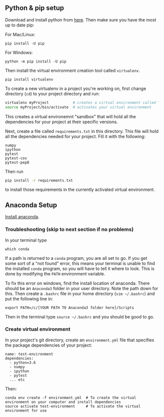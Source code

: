 ## Python & pip setup

Download and install python from [here](https://www.python.org/downloads/). Then make sure you have the most up to date pip:

For Mac/Linux:
```
pip install -U pip
```
For Windows:
```
python -m pip install -U pip
```
Then install the virtual environment creation tool called `virtualenv`.
```
pip install virtualenv
```

To create a new virtualenv in a project you're working on, first change directory (`cd`) to your project directory and run:
```sh
virtualenv myProject           # creates a virtual environment called "myProject" in your current directory
source myProject/bin/activate  # activates your virtual environment
```
This creates a virtual environemnt "sandbox" that will hold all the dependencies for your project at their specific versions.

Next, create a file called `requirements.txt` in this directory. This file will hold all the dependencies needed for your project. Fill it with the following: 
```
numpy
ipython
pytest
pytest-cov
pytest-pep8
```

Then run
```sh
pip install -r requirements.txt
```
to install those requirements in the currently activated virtual environment.

## Anaconda Setup

[Install anaconda](https://docs.continuum.io/anaconda/install/). 

### Troubleshooting (skip to next section if no problems)
In your terminal type

```
which conda
```

If a path is returned to a `conda` program, you are all set to go. If you get some sort of a "not found" error, this means your terminal is unable to find the installed `conda` program, so you will have to tell it where to look. This is done by modifying the `PATH` environment variable. 

To fix this error on windows, find the install location of anaconda. There should be an `Anaconda3` folder in your user directory. Note the path down for this. Then create a `.bashrc` file in your home directory (`vim ~/.bashrc`) and put the following line in:
```
export PATH=/c/[YOUR PATH TO Anaconda3 folder here]/Scripts
```
Then in the terminal type `source ~/.bashrc` and you should be good to go.

### Create virtual environment
In your project's git directory, create an `environment.yml` file that specifies the package dependencies of your project:

```
name: test-environment
dependencies:
  - python=3.6
  - numpy
  - ipython
  - pytest
  ... etc

```
Then:
```
conda env create -f environment.yml  # To create the virtual environment on your computer and install dependencies
source activate test-environment     # To activate the virtual environment for use
```
